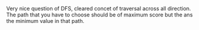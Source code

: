 Very nice question of DFS, cleared concet of traversal across all direction.
​
The path that you have to choose should be of maximum score but the ans the minimum value in that path.